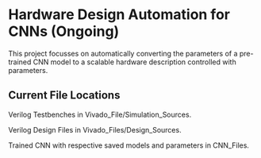 # Hardware Design Automation for CNNs (Ongoing)

 This project focusses on automatically converting the parameters of a pre-trained CNN model to a scalable hardware description controlled with parameters.

## Current File Locations

 Verilog Testbenches in Vivado_File/Simulation_Sources.
 
 Verilog Design Files in Vivado_Files/Design_Sources.
 
 Trained CNN with respective saved models and parameters in CNN_Files.
